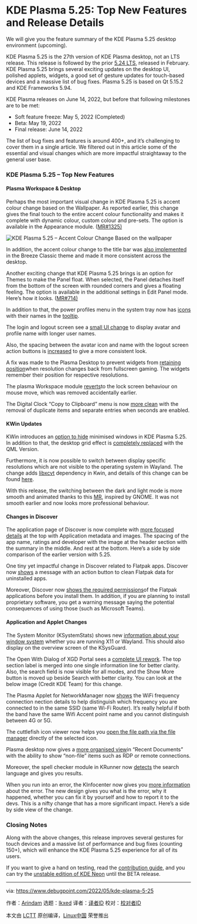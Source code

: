 [#]: subject: "KDE Plasma 5.25: Top New Features and Release Details"
[#]: via: "https://www.debugpoint.com/2022/05/kde-plasma-5-25"
[#]: author: "Arindam https://www.debugpoint.com/author/admin1/"
[#]: collector: "lkxed"
[#]: translator: " "
[#]: reviewer: " "
[#]: publisher: " "
[#]: url: " "

KDE Plasma 5.25: Top New Features and Release Details
======
We will give you the feature summary of the KDE Plasma 5.25 desktop environment (upcoming).

KDE Plasma 5.25 is the 27th version of KDE Plasma desktop, not an LTS release. This release is followed by the prior [5.24 LTS][1], released in February. KDE Plasma 5.25 brings several exciting updates on the desktop UI, polished applets, widgets, a good set of gesture updates for touch-based devices and a massive list of bug fixes. Plasma 5.25 is based on Qt 5.15.2 and KDE Frameworks 5.94.

KDE Plasma releases on June 14, 2022, but before that following milestones are to be met:

* Soft feature freeze: May 5, 2022 (Completed)
* Beta: May 19, 2022
* Final release: June 14, 2022

The list of bug fixes and features is around 400+, and it’s challenging to cover them in a single article. We filtered out in this article some of the essential and visual changes which are more impactful straightaway to the general user base.

### KDE Plasma 5.25 – Top New Features

#### Plasma Workspace & Desktop

Perhaps the most important visual change in KDE Plasma 5.25 is accent colour change based on the Wallpaper. As reported earlier, this change gives the final touch to the entire accent colour functionality and makes it complete with dynamic colour, custom colour and pre-sets. The option is available in the Appearance module. ([MR#1325)][2]

![KDE Plasma 5.25 – Accent Colour Change Based on the wallpaper][3]

In addition, the accent colour change to the title bar was [also implemented][4] in the Breeze Classic theme and made it more consistent across the desktop.

Another exciting change that KDE Plasma 5.25 brings is an option for Themes to make the Panel float. When selected, the Panel detaches itself from the bottom of the screen with rounded corners and gives a floating feeling. The option is available in the additional settings in Edit Panel mode. Here’s how it looks. ([MR#714)][5]

In addition to that, the power profiles menu in the system tray now has [icons][6] with their names in the [tooltip][7].

The login and logout screen see a [small UI change][8] to display avatar and profile name with longer user names.

Also, the spacing between the avatar icon and name with the logout screen action buttons is [increased][9] to give a more consistent look.

A fix was made to the Plasma Desktop to prevent widgets from [retaining position][10]when resolution changes back from fullscreen gaming. The widgets remember their position for respective resolutions.

The plasma Workspace module [reverts][11]to the lock screen behaviour on mouse move, which was removed accidentally earlier.

The Digital Clock “Copy to Clipboard” menu is now [more clean][12] with the removal of duplicate items and separate entries when seconds are enabled.

#### KWin Updates

KWin introduces an [option to hide][13] minimised windows in KDE Plasma 5.25. In addition to that, the desktop grid effect is [completely replaced][14] with the QML Version.

Furthermore, it is now possible to switch between display specific resolutions which are not visible to the operating system in Wayland. The change adds [libxcvt][15] dependency in Kwin, and details of this change can be found [here][16].

With this release, the switching between the dark and light mode is more smooth and animated thanks to this [MR][17], inspired by GNOME. It was not smooth earlier and now looks more professional behaviour.

#### Changes in Discover

The application page of Discover is now complete with [more focused details][18] at the top with Application metadata and images. The spacing of the app name, ratings and developer with the image at the header section with the summary in the middle. And rest at the bottom. Here’s a side by side comparison of the earlier version with 5.25.

One tiny yet impactful change in Discover related to Flatpak apps. Discover now [shows][19] a message with an action button to clean Flatpak data for uninstalled apps.

Moreover, Discover now [shows the required permissions][20]of the Flatpak applications before you install them. In addition, if you are planning to install proprietary software, you get a warning message saying the potential consequences of using those (such as Microsoft Teams).

#### Application and Applet Changes

The System Monitor (KSystemStats) shows new [information about your window system][21] whether you are running X11 or Wayland. This should also display on the overview screen of the KSysGuard.

The Open With Dialog of XGD Portal sees a [complete UI rework][22]. The top section label is merged into one single information line for better clarity. Also, the search field is now visible for all modes, and the Show More button is moved up beside Search with better clarity. You can look at the below image (Credit KDE Team) for this change.

The Plasma Applet for NetworkManager now [shows][23] the WiFi frequency connection nection details to help distinguish which frequency you are connected to in the same SSID (same Wi-Fi Router). It’s really helpful if both the band have the same Wifi Accent point name and you cannot distinguish between 4G or 5G.

The cuttlefish icon viewer now helps you [open the file path via the file manager][24] directly of the selected icon.

Plasma desktop now gives a [more organised view][25]in “Recent Documents” with the ability to show “non-file” items such as RDP or remote connections.

Moreover, the spell checker module in KRunner now [detects][26] the search language and gives you results.

When you run into an error, the KInfocenter now gives you [more information][27] about the error. The new design gives you what is the error, why it happened, whether you can fix it by yourself and how to report it to the devs. This is a nifty change that has a more significant impact. Here’s a side by side view of the change.

### Closing Notes

Along with the above changes, this release improves several gestures for touch devices and a massive list of performance and bug fixes (counting 150+), which will enhance the KDE Plasma 5.25 experience for all of its users.

If you want to give a hand on testing, read the [contribution guide][28], and you can try the [unstable edition of KDE Neon][29] until the BETA release.

--------------------------------------------------------------------------------

via: https://www.debugpoint.com/2022/05/kde-plasma-5-25

作者：[Arindam][a]
选题：[lkxed][b]
译者：[译者ID](https://github.com/译者ID)
校对：[校对者ID](https://github.com/校对者ID)

本文由 [LCTT](https://github.com/LCTT/TranslateProject) 原创编译，[Linux中国](https://linux.cn/) 荣誉推出

[a]: https://www.debugpoint.com/author/admin1/
[b]: https://github.com/lkxed
[1]: https://www.debugpoint.com/2022/03/kde-plasma-5-24-review/
[2]: https://invent.kde.org/plasma/plasma-workspace/-/merge_requests/1325
[3]: https://www.debugpoint.com/wp-content/uploads/2022/05/KDE-Plasma-5.25-Accent-Colour-Change-Based-on-wallpaper-1024x611.jpg
[4]: https://invent.kde.org/plasma/breeze/-/merge_requests/182
[5]: https://invent.kde.org/plasma/plasma-desktop/-/merge_requests/714
[6]: https://invent.kde.org/plasma/plasma-workspace/-/merge_requests/1585
[7]: https://invent.kde.org/plasma/plasma-workspace/-/merge_requests/1668
[8]: https://invent.kde.org/plasma/plasma-workspace/-/merge_requests/1654
[9]: https://invent.kde.org/plasma/plasma-workspace/-/merge_requests/1647
[10]: https://invent.kde.org/plasma/plasma-desktop/-/merge_requests/608
[11]: https://invent.kde.org/plasma/plasma-workspace/-/merge_requests/1707
[12]: https://invent.kde.org/plasma/plasma-workspace/-/merge_requests/1693
[13]: https://invent.kde.org/plasma/kwin/-/merge_requests/2341
[14]: https://invent.kde.org/plasma/kwin/-/merge_requests/2327
[15]: https://gitlab.freedesktop.org/xorg/lib/libxcvt
[16]: https://bugs.kde.org/448398
[17]: https://invent.kde.org/plasma/kwin/-/merge_requests/2088
[18]: https://invent.kde.org/plasma/discover/-/merge_requests/246
[19]: https://invent.kde.org/plasma/discover/-/merge_requests/297
[20]: https://invent.kde.org/plasma/discover/-/merge_requests/282
[21]: https://invent.kde.org/plasma/ksystemstats/-/merge_requests/34
[22]: https://invent.kde.org/plasma/xdg-desktop-portal-kde/-/merge_requests/94
[23]: https://invent.kde.org/plasma/plasma-nm/-/merge_requests/112
[24]: https://invent.kde.org/plasma/plasma-sdk/-/merge_requests/32
[25]: https://invent.kde.org/plasma/plasma-desktop/-/merge_requests/551
[26]: https://invent.kde.org/plasma/kdeplasma-addons/-/merge_requests/122
[27]: https://invent.kde.org/plasma/kinfocenter/-/merge_requests/90
[28]: https://community.kde.org/Get_Involved
[29]: https://neon.kde.org/download
